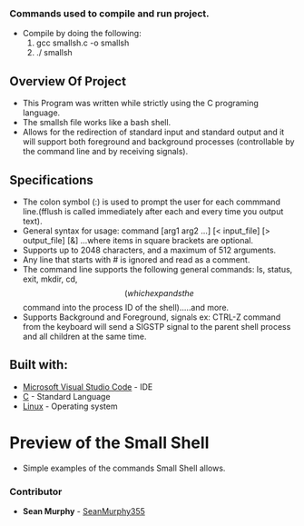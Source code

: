 
### Commands used to compile and run project.
- Compile by doing the following:
  1. gcc smallsh.c -o smallsh
  2. ./ smallsh

 ## Overview Of Project
 - This Program was written while strictly using the C programing language.
 - The smallsh file works like a bash shell.
 - Allows for the redirection of standard input and standard output and it will support both foreground and background processes  (controllable by the command line and by      receiving signals).
 
 
 ## Specifications 
 - The colon symbol (:) is used to prompt the user for each commmand line.(fflush is called immediately after each and every time you output text).
 - General syntax for usage:  command [arg1 arg2 ...] [< input_file] [> output_file] [&] …where items in square brackets are optional.
 - Supports up to 2048 characters, and a maximum of 512 arguments.
 - Any line that starts with # is ignored and read as a comment.
 - The command line supports the following general commands: ls, status, exit, mkdir, cd, $$(which expands the $$ command into the process ID of the shell).....and more.
 - Supports Background and Foreground, signals ex: CTRL-Z command from the keyboard will send a SIGSTP signal to the parent shell process and all children at the same time.
 
 ## Built with:
 * [Microsoft Visual Studio Code](https://code.visualstudio.com/) - IDE
* [C](https://en.wikipedia.org/wiki/C) - Standard Language 
 * [Linux](https://www.linux.org/) - Operating system

# Preview of the Small Shell
- Simple examples of the commands Small Shell allows.



### Contributor

* **Sean Murphy** - [SeanMurphy355](https://github.com/Seanmurphy355)

##
